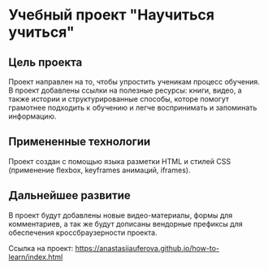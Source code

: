 # Учебный проект "Научиться учиться"
## Цель проекта
Проект направлен на то, чтобы упростить ученикам процесс обучения. В проект добавлены ссылки на полезные ресурсы: книги, видео, а также истории и структурированные способы, которе помогут грамотнее подходить к обучению и легче воспринимать и запоминать информацию.
## Примененные технологии
Проект создан с помощью языка разметки HTML и стилей CSS (применение flexbox, keyframes анимаций, iframes).
## Дальнейшее развитие
В проект будут добавлены новые видео-материалы, формы для комментариев, а так же будут дописаны вендорные префиксы для обеспечения кроссбраузерности проекта.

Ссылка на проект: https://anastasiiauferova.github.io/how-to-learn/index.html
